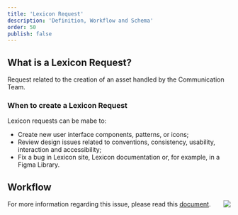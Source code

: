 ```yaml
---
title: 'Lexicon Request'
description: 'Definition, Workflow and Schema'
order: 50
publish: false
---
```


## What is a Lexicon Request?

Request related to the creation of an asset handled by the Communication Team.

### When to create a Lexicon Request

Lexicon requests can be mabe to:

- Create new user interface components, patterns, or icons;
- Review design issues related to conventions, consistency, usability, interaction and accessibility;
- Fix a bug in Lexicon site, Lexicon documentation or, for example, in a Figma Library.


## Workflow

<Image
	src="/images/handbook/tools/jira/lexicon-request-workflow.png"
	align="right"
	size="small"
	caption="Lexicon workflow"
	margin="4rem -2rem 0 4rem"
	rounded
	dropShadow
/>

For more information regarding this issue, please read this [document](https://docs.google.com/presentation/d/19tuB0RWs6nXibzJ-Wkn7MR6TltbH49K7IgTL-V4i8Y8/edit#slide=id.g5d44b827db_0_1).